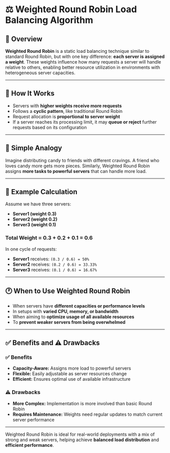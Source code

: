 # ⚖️ Weighted Round Robin Load Balancing Algorithm

## 📘 Overview

**Weighted Round Robin** is a static load balancing technique similar to standard Round Robin, but with one key difference: **each server is assigned a weight**. These weights influence how many requests a server will handle relative to others, enabling better resource utilization in environments with heterogeneous server capacities.

---

## 🔄 How It Works

- Servers with **higher weights receive more requests**
- Follows a **cyclic pattern**, like traditional Round Robin
- Request allocation is **proportional to server weight**
- If a server reaches its processing limit, it may **queue or reject** further requests based on its configuration

---

## 🍬 Simple Analogy

Imagine distributing candy to friends with different cravings. A friend who loves candy more gets more pieces. Similarly, Weighted Round Robin assigns **more tasks to powerful servers** that can handle more load.

---

## 🧮 Example Calculation

Assume we have three servers:

- **Server1 (weight 0.3)**
- **Server2 (weight 0.2)**
- **Server3 (weight 0.1)**

### Total Weight = 0.3 + 0.2 + 0.1 = 0.6

In one cycle of requests:
- **Server1** receives: `(0.3 / 0.6) = 50%`
- **Server2** receives: `(0.2 / 0.6) = 33.33%`
- **Server3** receives: `(0.1 / 0.6) = 16.67%`

---

## 🕐 When to Use Weighted Round Robin

- When servers have **different capacities or performance levels**
- In setups with **varied CPU, memory, or bandwidth**
- When aiming to **optimize usage of all available resources**
- To **prevent weaker servers from being overwhelmed**

---

## ✅ Benefits and ⚠️ Drawbacks

### ✅ Benefits
- **Capacity-Aware:** Assigns more load to powerful servers
- **Flexible:** Easily adjustable as server resources change
- **Efficient:** Ensures optimal use of available infrastructure

### ⚠️ Drawbacks
- **More Complex:** Implementation is more involved than basic Round Robin
- **Requires Maintenance:** Weights need regular updates to match current server performance

---

Weighted Round Robin is ideal for real-world deployments with a mix of strong and weak servers, helping achieve **balanced load distribution** and **efficient performance**.
